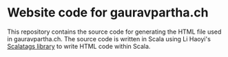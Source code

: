 # Website code for gauravpartha.ch

This repository contains the source code for generating the HTML file used in 
gauravpartha.ch. The source code is written in Scala using Li Haoyi's [Scalatags 
library](https://github.com/com-lihaoyi/scalatags) to write HTML code within Scala.
